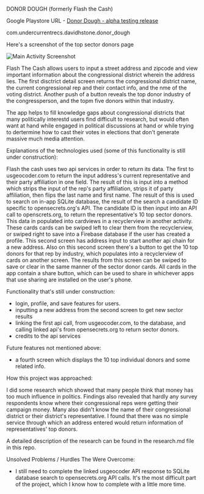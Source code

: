 DONOR DOUGH (formerly Flash the Cash)

Google Playstore URL - <a href="https://play.google.com/apps/testing/com.undercurrentrecs.davidhstone.donor_dough">Donor Dough - alpha testing release</a>


com.undercurrentrecs.davidhstone.donor_dough


Here's a screenshot of the top sector donors page

![Main Activity Screenshot](/../master/screenshots/Main_Screen.png?raw=true "Main Activity Screenshot")


Flash The Cash allows users to input a street address and zipcode and view important information about the congressional district wherein the address lies. The first disctrict detail screen returns the congressional district name, the current congressional rep and their contact info, and the nme of the voting district. Another push of a button reveals the top donor industry of the congressperson, and the topm five donors within that industry.

The app helps to fill knowledge gaps about congressional districts that many politically interestd users find difficult to research, but would often want at hand while engaged in political discussions at hand or while trying to dertermine how to cast their votes in elections that don't generate massive much media attention. 


Explanations of the technologies used (some of this functionality is still under construction):

Flash the cash uses two api services in order to return its data. The first to usgeocoder.com to return the input address's current representative and their party affiliation in one field. The result of this is input into a method which strips the input of the rep's party affiliation, strips it of party affiliation, then flips the last name and first name. The result of this is used to search on in-app SQLite database, the result of the search a candidate ID specific to opensecrets.org's API. The candidate ID is then input into an API call to openscrets.org, to return the representative's 10 top sector donors. This data in populated into cardviews in a recyclerview in another activity. These cards cards can be swiped left to clear them from the recyclerview, or swiped right to save into a Firebase database if the user has created a profile. This second screen has address input to start another api chain for a new address. Also on this second screen there's a button to get the 10 top donors for that rep by industry, which populates into a recyclerview of cards on another screen. The results from this screen can be swiped to save or clear in the same manner of the sector donor cards. All cards in the app contain a share button, which can be used to share in whichever apps that use sharing are installed on the user's phone.

Functionality that's still under construction:

- login, profile, and save features for users.
- inputting a new address from the second screen to get new sector results
- linking the first api call, from usgeocoder.com, to the database, and calling linked api's from opensecrets.org to return sector donors.
- credits to the api services

Future features not mentioned above:

- a fourth screen which displays the 10 top individual donors and some related info.

How this project was approached:

I did some research which showed that many people think that money has too much influence in politics. Findings also revealed that hardly any survey respondents know where their congressional reps were getting their campaign money. Many also didn't know the name of their congressional district or their district's representative. I found that there was no simple service through which an address entered would return information of representatives' top donors. 

A detailed description of the research can be found in the research.md file in this repo.

Unsolved Problems / Hurdles The Were Overcome:

- I still need to complete the linked usgeocoder API response to SQLite database search to opensecrets.org API calls. It's the most
	difficult part of the project, which I know how to complete with a little more time. 
